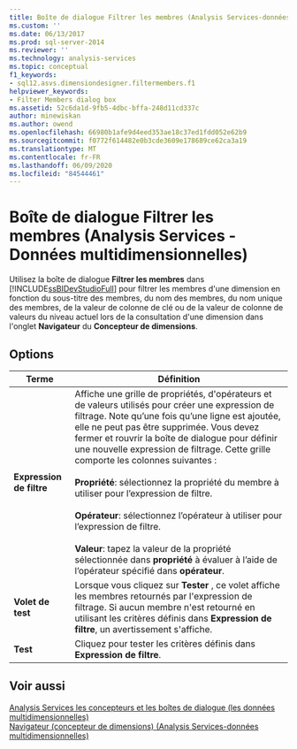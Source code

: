 ```yaml
---
title: Boîte de dialogue Filtrer les membres (Analysis Services-données multidimensionnelles) | Microsoft Docs
ms.custom: ''
ms.date: 06/13/2017
ms.prod: sql-server-2014
ms.reviewer: ''
ms.technology: analysis-services
ms.topic: conceptual
f1_keywords:
- sql12.asvs.dimensiondesigner.filtermembers.f1
helpviewer_keywords:
- Filter Members dialog box
ms.assetid: 52c6da1d-9fb5-4dbc-bffa-248d11cd337c
author: minewiskan
ms.author: owend
ms.openlocfilehash: 66980b1afe9d4eed353ae18c37ed1fdd052e62b9
ms.sourcegitcommit: f0772f614482e0b3cde3609e178689ce62ca3a19
ms.translationtype: MT
ms.contentlocale: fr-FR
ms.lasthandoff: 06/09/2020
ms.locfileid: "84544461"
---
```

# <a name="filter-members-dialog-box-analysis-services---multidimensional-data"></a>Boîte de dialogue Filtrer les membres (Analysis Services - Données multidimensionnelles)
  Utilisez la boîte de dialogue **Filtrer les membres** dans [!INCLUDE[ssBIDevStudioFull](../includes/ssbidevstudiofull-md.md)] pour filtrer les membres d'une dimension en fonction du sous-titre des membres, du nom des membres, du nom unique des membres, de la valeur de colonne de clé ou de la valeur de colonne de valeurs du niveau actuel lors de la consultation d'une dimension dans l'onglet **Navigateur** du **Concepteur de dimensions**.  
  
## <a name="options"></a>Options  
  
|Terme|Définition|  
|----------|----------------|  
|**Expression de filtre**|Affiche une grille de propriétés, d'opérateurs et de valeurs utilisés pour créer une expression de filtrage. Note qu’une fois qu’une ligne est ajoutée, elle ne peut pas être supprimée. Vous devez fermer et rouvrir la boîte de dialogue pour définir une nouvelle expression de filtrage. Cette grille comporte les colonnes suivantes :<br /><br /> **Propriété**: sélectionnez la propriété du membre à utiliser pour l’expression de filtre.<br /><br /> **Opérateur**: sélectionnez l’opérateur à utiliser pour l’expression de filtre.<br /><br /> **Valeur**: tapez la valeur de la propriété sélectionnée dans **propriété** à évaluer à l’aide de l’opérateur spécifié dans **opérateur**.|  
|**Volet de test**|Lorsque vous cliquez sur **Tester** , ce volet affiche les membres retournés par l'expression de filtrage. Si aucun membre n'est retourné en utilisant les critères définis dans **Expression de filtre**, un avertissement s'affiche.|  
|**Test**|Cliquez pour tester les critères définis dans **Expression de filtre**.|  
  
## <a name="see-also"></a>Voir aussi  
 [Analysis Services les concepteurs et les boîtes de dialogue &#40;les données multidimensionnelles&#41;](analysis-services-designers-and-dialog-boxes-multidimensional-data.md)   
 [Navigateur &#40;concepteur de dimensions&#41; &#40;Analysis Services-données multidimensionnelles&#41;](browser-dimension-designer-analysis-services-multidimensional-data.md)  
  
  
